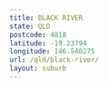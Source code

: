 ```yaml
---
title: BLACK RIVER
state: QLD
postcode: 4818
latitude: -19.23794
longitude: 146.540275
url: /qld/black-river/
layout: suburb
---
```

